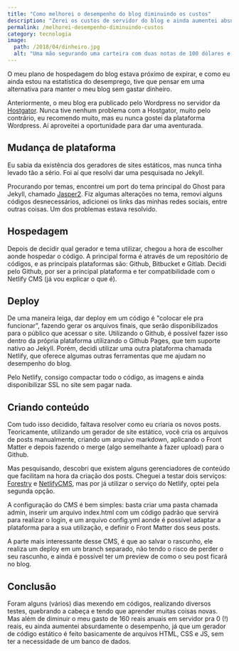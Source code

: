 ```yaml
---
title: "Como melhorei o desempenho do blog diminuindo os custos"
description: "Zerei os custos de servidor do blog e ainda aumentei absurdamente o desempenho."
permalink: /melhorei-desempenho-diminuindo-custos
category: tecnologia
image:
  path: /2018/04/dinheiro.jpg
  alt: "Uma mão segurando uma carteira com duas notas de 100 dólares e ao fundo um notebook desfocado."
---
```


O meu plano de hospedagem do blog estava próximo de expirar, e como eu ainda estou na estatística do desemprego, tive que pensar em uma alternativa para manter o meu blog sem gastar dinheiro.

Anteriormente, o meu blog era publicado pelo Wordpress no servidor da [Hostgator](https://www.hostgator.com.br/28343.html). Nunca tive nenhum problema com a Hostgator, muito pelo contrário, eu recomendo muito, mas eu nunca gostei da plataforma Wordpress. Aí aproveitei a oportunidade para dar uma aventurada.

## Mudança de plataforma

Eu sabia da existência dos geradores de sites estáticos, mas nunca tinha levado tão a sério. Foi aí que resolvi dar uma pesquisada no Jekyll.

Procurando por temas, encontrei um port do tema principal do Ghost para Jekyll, chamado [Jasper2](https://github.com/jekyller/jasper2). Fiz algumas alterações no tema, removi alguns códigos desnecessários, adicionei os links das minhas redes sociais, entre outras coisas. Um dos problemas estava resolvido.

## Hospedagem

Depois de decidir qual gerador e tema utilizar, chegou a hora de escolher aonde hospedar o código. A principal forma é através de um repositório de códigos, e as principais plataformas são: Github, Bitbucket e Gitlab. Decidi pelo Github, por ser a principal plataforma e ter compatibilidade com o Netlify CMS (já vou explicar o que é).

## Deploy

De uma maneira leiga, dar deploy em um código é "colocar ele pra funcionar", fazendo gerar os arquivos finais, que serão disponibilizados para o público que acessar o site. Utilizando o Github, é possível fazer isso dentro da própria plataforma utilizando o Github Pages, que tem suporte nativo ao Jekyll. Porém, decidi utilizar uma outra plataforma chamada Netlify, que oferece algumas outras ferramentas que me ajudam no desempenho do blog.

Pelo Netlify, consigo compactar todo o código, as imagens e ainda disponibilizar SSL no site sem pagar nada.

## Criando conteúdo

Com tudo isso decidido, faltava resolver como eu criaria os novos posts. Teoricamente, utilizando um gerador de site estático, você cria os arquivos de posts manualmente, criando um arquivo markdown, aplicando o Front Matter e depois fazendo o merge (algo semelhante à fazer upload) para o Github.

Mas pesquisando, descobri que existem alguns gerenciadores de conteúdo que facilitam na hora da criação dos posts. Cheguei a testar dois serviços: [Forestry](https://forestry.io/) e [NetlifyCMS](https://netlifycms.org/), mas por já utilizar o serviço do Netlify, optei pela segunda opção.

A configuração do CMS é bem simples: basta criar uma pasta chamada admin, inserir um arquivo index.html com um código padrão que servirá para realizar o login, e um arquivo config.yml aonde é possível adaptar a plataforma para a sua utilização, e definir o Front Matter dos seus posts.

A parte mais interessante desse CMS, é que ao salvar o rascunho, ele realiza um deploy em um branch separado, não tendo o risco de perder o seu rascunho, e ainda é possível ter um preview de como o seu post ficará no blog.

## Conclusão

Foram alguns (vários) dias mexendo em códigos, realizando diversos testes, quebrando a cabeça e tendo que aprender muitas coisas novas. Mas além de diminuir o meu gasto de 160 reais anuais em servidor pra 0 (!) reais, eu ainda aumentei absurdamente o desempenho, já que um gerador de código estático é feito basicamente de arquivos HTML, CSS e JS, sem ter a necessidade de um banco de dados.
